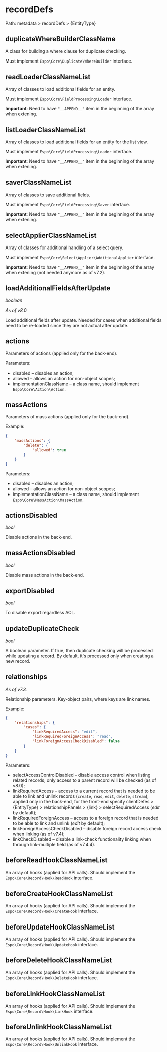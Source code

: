 # recordDefs

Path: metadata > recordDefs > {EntityType}

## duplicateWhereBuilderClassName

A class for building a where clause for duplicate checking.

Must implement `Espo\Core\Duplicate\WhereBuilder` interface.

## readLoaderClassNameList

Array of classes to load additional fields for an entity.

Must implement `Espo\Core\FieldProcessing\Loader` interface.

**Important**: Need to have `"__APPEND__"` item in the beginning of the array when extening.

## listLoaderClassNameList

Array of classes to load additional fields for an entity for the list view.

Must implement `Espo\Core\FieldProcessing\Loader` interface.

**Important**: Need to have `"__APPEND__"` item in the beginning of the array when extening.

## saverClassNameList

Array of classes to save additional fields.

Must implement `Espo\Core\FieldProcessing\Saver` interface.

**Important**: Need to have `"__APPEND__"` item in the beginning of the array when extening.

## selectApplierClassNameList

Array of classes for additional handling of a select query.

Must implement `Espo\Core\Select\Applier\AdditionalApplier` interface.

**Important**: Need to have `"__APPEND__"` item in the beginning of the array when extening (not needed anymore as of v7.2).

## loadAdditionalFieldsAfterUpdate

*boolean*

*As of v8.0.*

Load additional fields after update. Needed for cases when additional fields need to be re-loaded since they are not actual after update.

## actions

Parameters of actions (applied only for the back-end).

Parameters:

* disabled – disables an action;
* allowed – allows an action for non-object scopes;
* implementationClassName – a class name, should implement `Espo\Core\Action\Action`.

## massActions

Parameters of mass actions (applied only for the back-end).

Example:

```json
{
    "massActions": {
        "delete": {
            "allowed": true
        }
    }
}
```

Parameters:

* disabled – disables an action;
* allowed – allows an action for non-object scopes;
* implementationClassName – a class name, should implement `Espo\Core\MassAction\MassAction`.

## actionsDisabled

*bool*

Disable actions in the back-end.

## massActionsDisabled

*bool*

Disable mass actions in the back-end.

## exportDisabled

*bool*

To disable export regardless ACL.

## updateDuplicateCheck

*bool*

A boolean parameter. If true, then duplicate checking will be processed while updating a record. By default, it's processed only when creating a new record.

## relationships

*As of v7.3.*

Relationship parameters. Key-object pairs, where keys are link names.

Example:

```json
{
    "relationships": {
        "cases": {
            "linkRequiredAccess": "edit",
            "linkRequiredForeignAccess": "read",
            "linkForeignAccessCheckDisabled": false
        }
    }
}
```

Parameters:

* selectAccessControlDisabled – disable access control when listing related records; only access to a parent record will be checked (as of v8.0);
* linkRequiredAccess – access to a current record that is needed to be able to link and unlink records (`create`, `read`, `edit`, `delete`, `stream`); applied only in the back-end, for the front-end specify clientDefes > {EntityType} > relationshipPanels > {link} > selectRequiredAccess (*edit* by default);
* linkRequiredForeignAccess – access to a foreign record that is needed to be able to link and unlink (*edit* by default);
* linkForeignAccessCheckDisabled – disable foreign record access check when linking (as of v7.4);
* linkCheckDisabled – disable a link-check functionality linking when through link-multiple field (as of v7.4.4).

## beforeReadHookClassNameList

An array of hooks (applied for API calls). Should implement the `Espo\Core\Record\Hook\ReadHook` interface.

## beforeCreateHookClassNameList

An array of hooks (applied for API calls). Should implement the `Espo\Core\Record\Hook\CreateHook` interface.

## beforeUpdateHookClassNameList

An array of hooks (applied for API calls). Should implement the `Espo\Core\Record\Hook\UpdateHook` interface.

## beforeDeleteHookClassNameList

An array of hooks (applied for API calls). Should implement the `Espo\Core\Record\Hook\DeleteHook` interface.

## beforeLinkHookClassNameList

An array of hooks (applied for API calls).  Should implement the `Espo\Core\Record\Hook\LinkHook` interface.

## beforeUnlinkHookClassNameList

An array of hooks (applied for API calls). Should implement the `Espo\Core\Record\Hook\UnlinkHook` interface.
